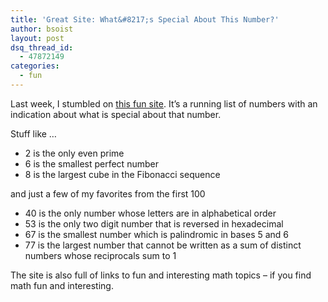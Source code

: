 ```yaml
---
title: 'Great Site: What&#8217;s Special About This Number?'
author: bsoist
layout: post
dsq_thread_id:
  - 47872149
categories:
  - fun
---
```

Last week, I stumbled on [this fun site][1]. It&#8217;s a running list of numbers with an indication about what is special about that number.

Stuff like &#8230;

  * 2 is the only even prime
  * 6 is the smallest perfect number
  * 8 is the largest cube in the Fibonacci sequence

and just a few of my favorites from the first 100

  * 40 is the only number whose letters are in alphabetical order
  * 53 is the only two digit number that is reversed in hexadecimal
  * 67 is the smallest number which is palindromic in bases 5 and 6
  * 77 is the largest number that cannot be written as a sum of distinct numbers whose reciprocals sum to 1

The site is also full of links to fun and interesting math topics &#8211; if you find math fun and interesting.

 [1]: http://www.stetson.edu/~efriedma/numbers.html
